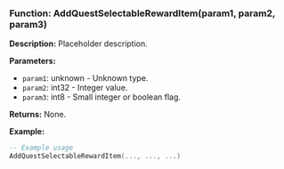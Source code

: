 ### Function: AddQuestSelectableRewardItem(param1, param2, param3)

**Description:**
Placeholder description.

**Parameters:**
- `param1`: unknown - Unknown type.
- `param2`: int32 - Integer value.
- `param3`: int8 - Small integer or boolean flag.

**Returns:** None.

**Example:**

```lua
-- Example usage
AddQuestSelectableRewardItem(..., ..., ...)
```

